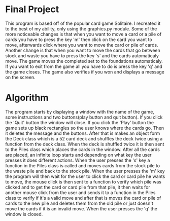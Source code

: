 # Final Project
This program is based off of the popular card game Solitaire. I recreated it to the best of my ability, only using the graphics.py module. Some of the more noticeable changes is that when you want to move a card or a pile of cards you have to press the key 'm' then click on the card you want to move, afterwards click where you want to move the card or pile of cards. Another change is that when you want to move the cards that go between stock and waste you have to press the key 's' and the cards automaticaly move. The game moves the completed set to the foundations automaticaly. If you want to exit from the game all you have to do is press the key 'q' and the game closes. The game also verifies if you won and displays a message on the screen.

# Algorithm
The program starts by displaying a window with the name of the game, some instructions and two buttons(play button and quit button). If you click the 'Quit' button the window will close. If you click the 'Play' button the game sets up black rectangles so the user knows where the cards go. Then it deletes the message and the buttons. After that is makes an object form the Deck class which is a 52 card deck and shuffles the deck twice using a function from the deck class. When the deck is shuffled twice it is then sent to the Piles class which places the cards in the window. After all the cards are placed, an infinite loop starts and depending on what key the user presses it does different actions. When the user presses the 's' key a function in the Piles class is called and moves cards from the stock pile to the waste pile and back to the stock pile. When the user presses the 'm' key the program will then wait for the user to click the card or card pile he wants to move, the mouse click is then sent to a function to verify which pile was clicked and to get the card or card pile from that pile, it then waits for another mouse click from the user and sends it to a function in the Piles class to verify if it's a valid move and after that is moves the card or pile of cards to the new pile and deletes them from the old pile or just doesn't move the cards if it is an invalid move. When the user presses the 'q' the window is closed.
